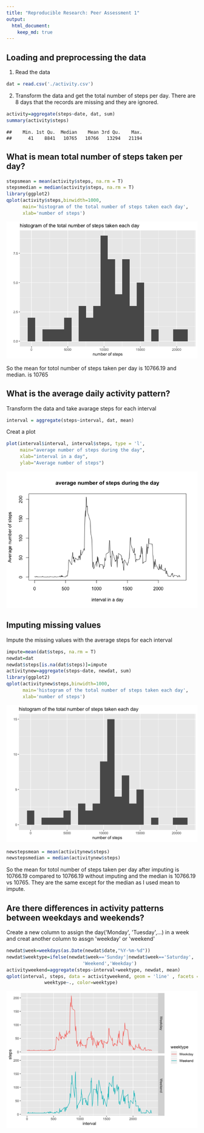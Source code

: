 ```yaml
---
title: "Reproducible Research: Peer Assessment 1"
output: 
  html_document:
    keep_md: true
---
```



## Loading and preprocessing the data
1. Read the data

```r
dat = read.csv('./activity.csv')
```
2. Transform the data and get the total number of steps per day. There are 8 days
that the records are missing and they are ignored.

```r
activity=aggregate(steps~date, dat, sum)
summary(activity$steps)
```

```
##    Min. 1st Qu.  Median    Mean 3rd Qu.    Max. 
##      41    8841   10765   10766   13294   21194
```

## What is mean total number of steps taken per day?

```r
stepsmean = mean(activity$steps, na.rm = T)
stepsmedian = median(activity$steps, na.rm = T)
library(ggplot2)
qplot(activity$steps,binwidth=1000,
      main='histogram of the total number of steps taken each day', 
      xlab='number of steps')
```

![](PA1_template_files/figure-html/unnamed-chunk-3-1.png)<!-- -->


So the mean for totol number of steps taken per day is 10766.19 and median.
is 10765


## What is the average daily activity pattern?

Transform the data and take avarage steps for each interval

```r
interval = aggregate(steps~interval, dat, mean)
```

Creat a plot

```r
plot(interval$interval, interval$steps, type = 'l', 
     main="average number of steps during the day", 
     xlab="interval in a day", 
     ylab="Average number of steps")
```

![](PA1_template_files/figure-html/unnamed-chunk-5-1.png)<!-- -->


## Imputing missing values

Impute the missing values with the average steps for each interval

```r
impute=mean(dat$steps, na.rm = T)
newdat=dat
newdat$steps[is.na(dat$steps)]=impute
activitynew=aggregate(steps~date, newdat, sum)
library(ggplot2)
qplot(activitynew$steps,binwidth=1000,
      main='histogram of the total number of steps taken each day', 
      xlab='number of steps')
```

![](PA1_template_files/figure-html/unnamed-chunk-6-1.png)<!-- -->

```r
newstepsmean = mean(activitynew$steps)
newstepsmedian = median(activitynew$steps)
```
So the mean for totol number of steps taken per day after imputing 
is 10766.19 compared to 10766.19 without imputing and the median is 10766.19 
vs 10765. They are the same except for the median as I used mean to impute.


## Are there differences in activity patterns between weekdays and weekends?


Create a new column to assign the day('Monday', 'Tuesday',...) in a week and 
creat another column to assgn 'weekday' or 'weekend'

```r
newdat$week=weekdays(as.Date(newdat$date,"%Y-%m-%d"))
newdat$weektype=ifelse(newdat$week=='Sunday'|newdat$week=='Saturday',
                            'Weekend','Weekday')
activityweekend=aggregate(steps~interval+weektype, newdat, mean)
qplot(interval, steps, data = activityweekend, geom = 'line' , facets = 
              weektype~., color=weektype)
```

![](PA1_template_files/figure-html/unnamed-chunk-7-1.png)<!-- -->
